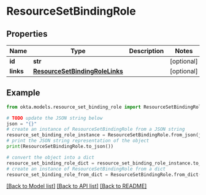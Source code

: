 # ResourceSetBindingRole


## Properties

Name | Type | Description | Notes
------------ | ------------- | ------------- | -------------
**id** | **str** |  | [optional] 
**links** | [**ResourceSetBindingRoleLinks**](ResourceSetBindingRoleLinks.md) |  | [optional] 

## Example

```python
from okta.models.resource_set_binding_role import ResourceSetBindingRole

# TODO update the JSON string below
json = "{}"
# create an instance of ResourceSetBindingRole from a JSON string
resource_set_binding_role_instance = ResourceSetBindingRole.from_json(json)
# print the JSON string representation of the object
print(ResourceSetBindingRole.to_json())

# convert the object into a dict
resource_set_binding_role_dict = resource_set_binding_role_instance.to_dict()
# create an instance of ResourceSetBindingRole from a dict
resource_set_binding_role_from_dict = ResourceSetBindingRole.from_dict(resource_set_binding_role_dict)
```
[[Back to Model list]](../README.md#documentation-for-models) [[Back to API list]](../README.md#documentation-for-api-endpoints) [[Back to README]](../README.md)


